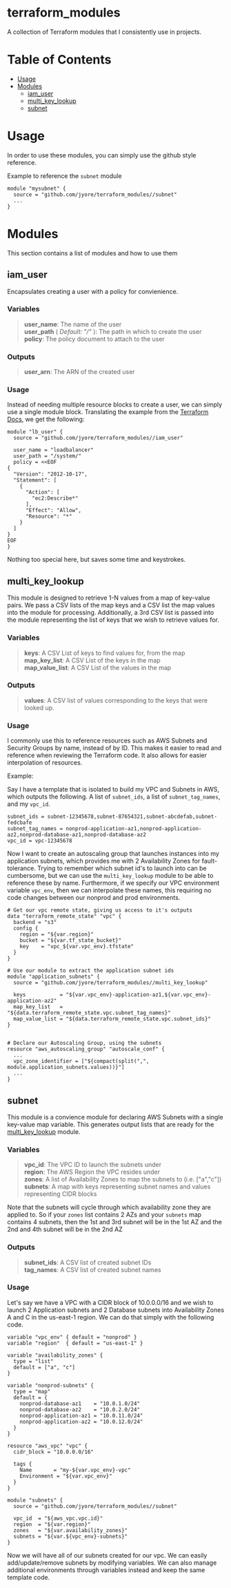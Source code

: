 # terraform_modules

A collection of Terraform modules that I consistently use in projects.


# Table of Contents

* [Usage](#usage)
* [Modules](#modules)
  * [iam_user](#iam_user)
  * [multi_key_lookup](#multi_key_lookup)
  * [subnet](#subnet)


# Usage

In order to use these modules, you can simply use the github style reference.

Example to reference the `subnet` module
```
module "mysubnet" {
  source = "github.com/jyore/terraform_modules//subnet"
  ...
}
```


# Modules

This section contains a list of modules and how to use them


## iam_user

Encapsulates creating a user with a policy for convienience.


### Variables

> **user_name**: The name of the user
> <br/>**user_path** ( _Default: "/"_ ): The path in which to create the user
> <br/>**policy**: The policy document to attach to the user


### Outputs

> **user_arn**: The ARN of the created user


### Usage

Instead of needing multiple resource blocks to create a user, we can simply use a single module
block. Translating the example from the [Terraform Docs](https://www.terraform.io/docs/providers/aws/r/iam_user.html), we get the following:

    module "lb_user" {
      source = "github.com/jyore/terraform_modules//iam_user"
    
      user_name = "loadbalancer"
      user_path = "/system/"
      policy = <<EOF
    {
      "Version": "2012-10-17",
      "Statement": [
        {
          "Action": [
            "ec2:Describe*"
          ],
          "Effect": "Allow",
          "Resource": "*"
        }
      ]
    }
    EOF
    }


Nothing too special here, but saves some time and keystrokes.



## multi_key_lookup

This module is designed to retrieve 1-N values from a map of key-value pairs. We pass a CSV lists
of the map keys and a CSV list the map values into the module for processing. Additionally, a 3rd
CSV list is passed into the module representing the list of keys that we wish to retrieve values
for.


### Variables

> **keys**: A CSV List of keys to find values for, from the map
> <br/>**map_key_list**: A CSV List of the keys in the map
> <br/>**map_value_list**: A CSV List of the values in the map

### Outputs

> **values**: A CSV list of values corresponding to the keys that were looked up.


### Usage


I commonly use this to reference resources such as AWS Subnets and Security Groups by name, 
instead of by ID. This makes it easier to read and reference when reviewing the Terraform code. It
also allows for easier interpolation of resources.

Example:

Say I have a template that is isolated to build my VPC and Subnets in AWS, which outputs the
following. A list of `subnet_ids`, a list of `subnet_tag_names`, and my `vpc_id`.
```
subnet_ids = subnet-12345678,subnet-87654321,subnet-abcdefab,subnet-fedcbafe
subnet_tag_names = nonprod-application-az1,nonprod-application-az2,nonprod-database-az1,nonprod-database-az2
vpc_id = vpc-12345678
```

Now I want to create an autoscaling group that launches instances into my application subnets,
which provides me with 2 Availability Zones for fault-tolerance. Trying to remember which subnet
id's to launch into can be cumbersome, but we can use the `multi_key_lookup` module to be able to
reference these by name. Furthermore, if we specify our VPC environment variable `vpc_env`, then
we can interpolate these names, this requiring no code changes between our nonprod and prod
environments.

```
# Get our vpc remote state, giving us access to it's outputs
data "terraform_remote_state" "vpc" {
  backend = "s3"
  config {
    region = "${var.region}"
    bucket = "${var.tf_state_bucket}"
    key    = "vpc_${var.vpc_env}.tfstate"
  }
}

# Use our module to extract the application subnet ids
module "application_subnets" {
  source = "github.com/jyore/terraform_modules//multi_key_lookup"

  keys           = "${var.vpc_env}-application-az1,${var.vpc_env}-application-az2"
  map_key_list   = "${data.terraform_remote_state.vpc.subnet_tag_names}"
  map_value_list = "${data.terraform_remote_state.vpc.subnet_ids}"
}


# Declare our Autoscaling Group, using the subnets
resource "aws_autoscaling_group" "autoscale_conf" {
  ...
  vpc_zone_identifier = ["${compact(split(",", module.application_subnets.values))}"]
  ...
}

```


## subnet

This module is a convience module for declaring AWS Subnets with a single key-value map variable.
This generates output lists that are ready for the [multi_key_lookup](#multi_key_lookup) module.


### Variables

> **vpc_id**: The VPC ID to launch the subnets under
> <br/>**region**: The AWS Region the VPC resides under
> <br/>**zones**: A list of Availability Zones to map the subnets to (i.e. ["a","c"])
> <br/>**subnets**: A map with keys representing subnet names and values representing CIDR blocks


Note that the subnets will cycle through which availability zone they are applied to. So if your
`zones` list contains 2 AZs and your `subnets` map contains 4 subnets, then the 1st and 3rd subnet
will be in the 1st AZ and the 2nd and 4th subnet will be in the 2nd AZ

### Outputs

> **subnet_ids**: A CSV list of created subnet IDs
> <br/>**tag_names**: A CSV list of created subnet names


### Usage

Let's say we have a VPC with a CIDR block of 10.0.0.0/16 and we wish to launch 2 Application 
subnets and 2 Database subnets into Availability Zones A and C in the us-east-1 region. We can do
that simply with the following code.


```
variable "vpc_env" { default = "nonprod" }
variable "region"  { default = "us-east-1" }

variable "availability_zones" {
  type = "list"
  default = ["a", "c"]
}

variable "nonprod-subnets" {
  type = "map"
  default = {
    nonprod-database-az1    = "10.0.1.0/24"
    nonprod-database-az2    = "10.0.2.0/24"
    nonprod-application-az1 = "10.0.11.0/24"
    nonprod-application-az2 = "10.0.12.0/24"
  }
}

resource "aws_vpc" "vpc" {
  cidr_block = "10.0.0.0/16"

  tags {
    Name       = "my-${var.vpc_env}-vpc"
    Environment = "${var.vpc_env}"
  }
}

module "subnets" {
  source = "github.com/jyore/terraform_modules//subnet"

  vpc_id  = "${aws_vpc.vpc.id}"
  region  = "${var.region}"
  zones   = "${var.availability_zones}"
  subnets = "${var.${vpc_env}-subnets}"
}
```

Now we will have all of our subnets created for our vpc. We can easily add/update/remove subnets 
by modifying variables. We can also manage additional environments through variables instead and
keep the same template code.

